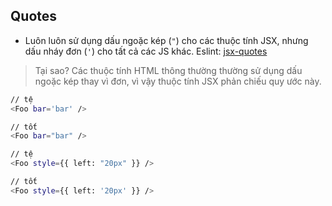 ## Quotes
- Luôn luôn sử dụng dấu ngoặc kép (`"`) cho các thuộc tính JSX, nhưng dấu nháy đơn (`'`) cho tất cả các JS khác. Eslint: [jsx-quotes](https://eslint.org/docs/rules/jsx-quotes)

> Tại sao? Các thuộc tính HTML thông thường thường sử dụng dấu ngoặc kép thay vì đơn, vì vậy thuộc tính JSX phản chiếu quy ước này.
```sh
// tệ
<Foo bar='bar' />

// tốt
<Foo bar="bar" />

// tệ
<Foo style={{ left: "20px" }} />

// tốt
<Foo style={{ left: '20px' }} />
```
